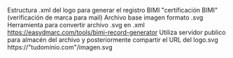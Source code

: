 Estructura .xml del logo para generar el registro BIMI "certificación BIMI" (verificación de marca para mail)
Archivo base imagen formato .svg
Herramienta para convertir archivo .svg en .xml  https://easydmarc.com/tools/bimi-record-generator
Utiliza servidor publico para almacén del archivo y posteriormente compartir el URL del logo.svg
https://"tudominio.com"/imagen.svg
